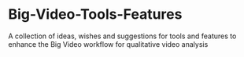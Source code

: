 # Big-Video-Tools-Features
A collection of ideas, wishes and suggestions for tools and features to enhance the Big Video workflow for qualitative video analysis
